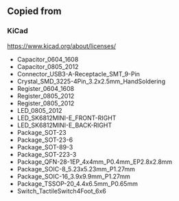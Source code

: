 ## Copied from

### KiCad

https://www.kicad.org/about/licenses/

- Capacitor_0604_1608
- Capacitor_0805_2012
- Connector_USB3-A-Receptacle_SMT_9-Pin
- Crystal_SMD_3225-4Pin_3.2x2.5mm_HandSoldering
- Register_0604_1608
- Register_0805_2012
- Register_0805_2012
- LED_0805_2012
- LED_SK6812MINI-E_FRONT-RIGHT
- LED_SK6812MINI-E_BACK-RIGHT
- Package_SOT-23
- Package_SOT-23-6
- Package_SOT-89-3
- Package_SOT-223-3
- Package_QFN-28-1EP_4x4mm_P0.4mm_EP2.8x2.8mm
- Package_SOIC-8_5.23x5.23mm_P1.27mm
- Package_SOIC-16_3.9x9.9mm_P1.27mm
- Package_TSSOP-20_4.4x6.5mm_P0.65mm
- Switch_TactileSwitch4Foot_6x6
